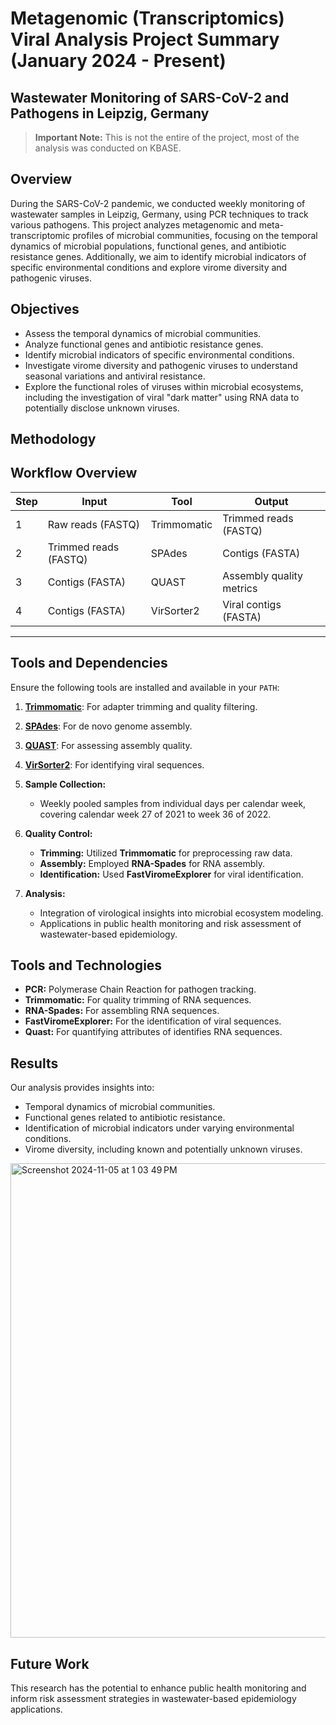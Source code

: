 # Metagenomic (Transcriptomics) Viral Analysis Project Summary (January 2024 - Present) 
## Wastewater Monitoring of SARS-CoV-2 and Pathogens in Leipzig, Germany


> **Important Note:** This is not the entire of the project, most of the analysis was conducted on KBASE.

## Overview

During the SARS-CoV-2 pandemic, we conducted weekly monitoring of wastewater samples in Leipzig, Germany, using PCR techniques to track various pathogens. This project analyzes metagenomic and meta-transcriptomic profiles of microbial communities, focusing on the temporal dynamics of microbial populations, functional genes, and antibiotic resistance genes. Additionally, we aim to identify microbial indicators of specific environmental conditions and explore virome diversity and pathogenic viruses.

## Objectives

- Assess the temporal dynamics of microbial communities.
- Analyze functional genes and antibiotic resistance genes.
- Identify microbial indicators of specific environmental conditions.
- Investigate virome diversity and pathogenic viruses to understand seasonal variations and antiviral resistance.
- Explore the functional roles of viruses within microbial ecosystems, including the investigation of viral "dark matter" using RNA data to potentially disclose unknown viruses.

## Methodology

## Workflow Overview

| **Step** | **Input**            | **Tool**       | **Output**                |
|----------|----------------------|----------------|---------------------------|
| 1        | Raw reads (FASTQ)    | Trimmomatic    | Trimmed reads (FASTQ)     |
| 2        | Trimmed reads (FASTQ)| SPAdes         | Contigs (FASTA)           |
| 3        | Contigs (FASTA)      | QUAST          | Assembly quality metrics  |
| 4        | Contigs (FASTA)      | VirSorter2     | Viral contigs (FASTA)     |

---

## Tools and Dependencies

Ensure the following tools are installed and available in your `PATH`:

1. **[Trimmomatic](http://www.usadellab.org/cms/?page=trimmomatic)**: For adapter trimming and quality filtering.
2. **[SPAdes](https://cab.spbu.ru/software/spades/)**: For de novo genome assembly.
3. **[QUAST](http://quast.sourceforge.net/)**: For assessing assembly quality.
4. **[VirSorter2](https://github.com/jiarong/VirSorter2)**: For identifying viral sequences.


1. **Sample Collection:**
   - Weekly pooled samples from individual days per calendar week, covering calendar week 27 of 2021 to week 36 of 2022.

2. **Quality Control:**
   - **Trimming:** Utilized **Trimmomatic** for preprocessing raw data.
   - **Assembly:** Employed **RNA-Spades** for RNA assembly.
   - **Identification:** Used **FastViromeExplorer** for viral identification.

3. **Analysis:**
   - Integration of virological insights into microbial ecosystem modeling.
   - Applications in public health monitoring and risk assessment of wastewater-based epidemiology.

## Tools and Technologies

- **PCR:** Polymerase Chain Reaction for pathogen tracking.
- **Trimmomatic:** For quality trimming of RNA sequences.
- **RNA-Spades:** For assembling RNA sequences.
- **FastViromeExplorer:** For the identification of viral sequences.
- **Quast:** For quantifying attributes of identifies RNA sequences.

## Results

Our analysis provides insights into:

- Temporal dynamics of microbial communities.
- Functional genes related to antibiotic resistance.
- Identification of microbial indicators under varying environmental conditions.
- Virome diversity, including known and potentially unknown viruses.

 
 <img width="759" alt="Screenshot 2024-11-05 at 1 03 49 PM" src="https://github.com/user-attachments/assets/b32c8095-a072-4d0a-85b2-9210dd153c8d">


## Future Work

This research has the potential to enhance public health monitoring and inform risk assessment strategies in wastewater-based epidemiology applications.
